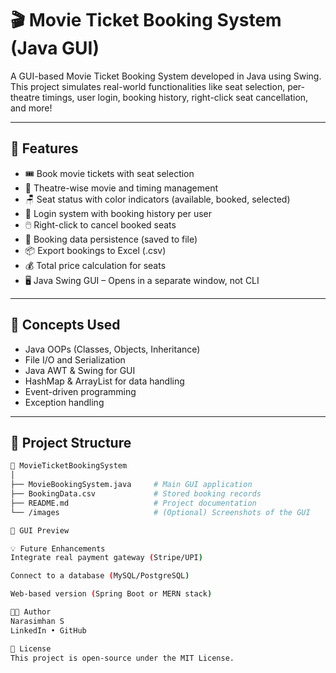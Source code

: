 # 🎬 Movie Ticket Booking System (Java GUI)

A GUI-based Movie Ticket Booking System developed in Java using Swing. This project simulates real-world functionalities like seat selection, per-theatre timings, user login, booking history, right-click seat cancellation, and more!

---

## 🚀 Features

- 🎟️ Book movie tickets with seat selection
- 🏢 Theatre-wise movie and timing management
- 🪑 Seat status with color indicators (available, booked, selected)
- 👤 Login system with booking history per user
- 🖱️ Right-click to cancel booked seats
- 💾 Booking data persistence (saved to file)
- 📦 Export bookings to Excel (.csv)
- 💰 Total price calculation for seats
- 🖥️ Java Swing GUI – Opens in a separate window, not CLI

---

## 🧠 Concepts Used

- Java OOPs (Classes, Objects, Inheritance)
- File I/O and Serialization
- Java AWT & Swing for GUI
- HashMap & ArrayList for data handling
- Event-driven programming
- Exception handling

---

## 📂 Project Structure

```bash
📁 MovieTicketBookingSystem
│
├── MovieBookingSystem.java     # Main GUI application
├── BookingData.csv             # Stored booking records
├── README.md                   # Project documentation
└── /images                     # (Optional) Screenshots of the GUI

📸 GUI Preview

💡 Future Enhancements
Integrate real payment gateway (Stripe/UPI)

Connect to a database (MySQL/PostgreSQL)

Web-based version (Spring Boot or MERN stack)

👨‍💻 Author
Narasimhan S
LinkedIn • GitHub

📜 License
This project is open-source under the MIT License.
